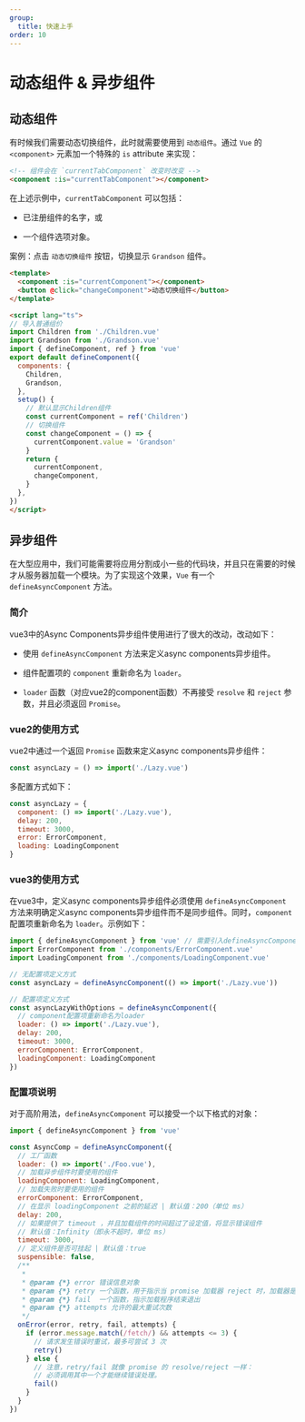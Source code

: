 ```yaml
---
group:
  title: 快速上手
order: 10
---
```

# 动态组件 & 异步组件

## 动态组件

有时候我们需要动态切换组件，此时就需要使用到 `动态组件`。通过 `Vue` 的 `<component>` 元素加一个特殊的 `is` attribute 来实现：

```html
<!-- 组件会在 `currentTabComponent` 改变时改变 -->
<component :is="currentTabComponent"></component>
```

在上述示例中，`currentTabComponent` 可以包括：

- 已注册组件的名字，或

- 一个组件选项对象。


案例：点击 `动态切换组件` 按钮，切换显示 `Grandson` 组件。

```html
<template>
  <component :is="currentComponent"></component>
  <button @click="changeComponent">动态切换组件</button>
</template>

<script lang="ts">
// 导入普通组价
import Children from './Children.vue'
import Grandson from './Grandson.vue'
import { defineComponent, ref } from 'vue'
export default defineComponent({
  components: {
    Children,
    Grandson,
  },
  setup() {
    // 默认显示Children组件
    const currentComponent = ref('Children')
    // 切换组件
    const changeComponent = () => {
      currentComponent.value = 'Grandson'
    }
    return {
      currentComponent,
      changeComponent,
    }
  },
})
</script>
```

## 异步组件

在大型应用中，我们可能需要将应用分割成小一些的代码块，并且只在需要的时候才从服务器加载一个模块。为了实现这个效果，`Vue` 有一个 `defineAsyncComponent` 方法。

### 简介

vue3中的Async Components异步组件使用进行了很大的改动，改动如下：

- 使用 `defineAsyncComponent` 方法来定义async components异步组件。

- 组件配置项的 `component` 重新命名为 `loader`。

- `loader` 函数（对应vue2的component函数）不再接受 `resolve` 和 `reject` 参数，并且必须返回 `Promise`。

### vue2的使用方式

vue2中通过一个返回 `Promise` 函数来定义async components异步组件：

```js
const asyncLazy = () => import('./Lazy.vue')
```

多配置方式如下：

```js
const asyncLazy = {
  component: () => import('./Lazy.vue'),
  delay: 200,
  timeout: 3000,
  error: ErrorComponent,
  loading: LoadingComponent
}
```

### vue3的使用方式

在vue3中，定义async components异步组件必须使用 `defineAsyncComponent` 方法来明确定义async components异步组件而不是同步组件。同时，`component` 配置项重新命名为 `loader`。示例如下：

```js
import { defineAsyncComponent } from 'vue' // 需要引入defineAsyncComponent
import ErrorComponent from './components/ErrorComponent.vue'
import LoadingComponent from './components/LoadingComponent.vue'

// 无配置项定义方式
const asyncLazy = defineAsyncComponent(() => import('./Lazy.vue'))

// 配置项定义方式
const asyncLazyWithOptions = defineAsyncComponent({
  // component配置项重新命名为loader
  loader: () => import('./Lazy.vue'),
  delay: 200,
  timeout: 3000,
  errorComponent: ErrorComponent,
  loadingComponent: LoadingComponent
})
```

### 配置项说明

对于高阶用法，`defineAsyncComponent` 可以接受一个以下格式的对象：

```js
import { defineAsyncComponent } from 'vue'

const AsyncComp = defineAsyncComponent({
  // 工厂函数
  loader: () => import('./Foo.vue'),
  // 加载异步组件时要使用的组件
  loadingComponent: LoadingComponent,
  // 加载失败时要使用的组件
  errorComponent: ErrorComponent,
  // 在显示 loadingComponent 之前的延迟 | 默认值：200（单位 ms）
  delay: 200,
  // 如果提供了 timeout ，并且加载组件的时间超过了设定值，将显示错误组件
  // 默认值：Infinity（即永不超时，单位 ms）
  timeout: 3000,
  // 定义组件是否可挂起 | 默认值：true
  suspensible: false,
  /**
   *
   * @param {*} error 错误信息对象
   * @param {*} retry 一个函数，用于指示当 promise 加载器 reject 时，加载器是否应该重试
   * @param {*} fail  一个函数，指示加载程序结束退出
   * @param {*} attempts 允许的最大重试次数
   */
  onError(error, retry, fail, attempts) {
    if (error.message.match(/fetch/) && attempts <= 3) {
      // 请求发生错误时重试，最多可尝试 3 次
      retry()
    } else {
      // 注意，retry/fail 就像 promise 的 resolve/reject 一样：
      // 必须调用其中一个才能继续错误处理。
      fail()
    }
  }
})
```
